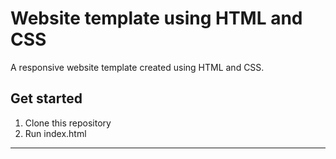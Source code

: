 # Website template using HTML and CSS

A responsive website template created using HTML and CSS. 

## Get started

1. Clone this repository
2. Run index.html 

---
